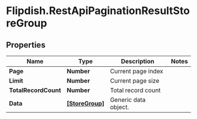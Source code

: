 # Flipdish.RestApiPaginationResultStoreGroup

## Properties
Name | Type | Description | Notes
------------ | ------------- | ------------- | -------------
**Page** | **Number** | Current page index | 
**Limit** | **Number** | Current page size | 
**TotalRecordCount** | **Number** | Total record count | 
**Data** | [**[StoreGroup]**](StoreGroup.md) | Generic data object. | 


